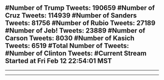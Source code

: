 #Number of Trump Tweets: 190659
#Number of Cruz Tweets: 114939
#Number of Sanders Tweets: 81756
#Number of Rubio Tweets: 27189
#Number of Jeb! Tweets: 23889
#Number of Carson Tweets: 8030
#Number of Kasich Tweets: 6519
#Total Number of Tweets:  
#Number of Clinton Tweets: 
#Current Stream Started at Fri Feb 12 22:54:01 MST
---
---
---
